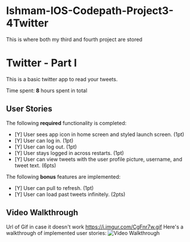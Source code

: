 # Ishmam-IOS-Codepath-Project3-4Twitter
This is where both my third and fourth project are stored
# Twitter - Part I

This is a basic twitter app to read your tweets.

Time spent: **8** hours spent in total

## User Stories

The following **required** functionality is completed:

- [Y] User sees app icon in home screen and styled launch screen. (1pt)
- [Y] User can log in. (1pt)
- [Y] User can log out. (1pt)
- [Y] User stays logged in across restarts. (1pt)
- [Y] User can view tweets with the user profile picture, username, and tweet text. (6pts)

The following **bonus** features are implemented:

- [Y] User can pull to refresh. (1pt)
- [Y] User can load past tweets infinitely. (2pts)
## Video Walkthrough
Url of Gif in case it doesn't work
https://i.imgur.com/CgFnr7w.gif
Here's a walkthrough of implemented user stories:
<img src='https://i.imgur.com/CgFnr7w.gif' title='Video Walkthrough' width='' alt='Video Walkthrough' />
